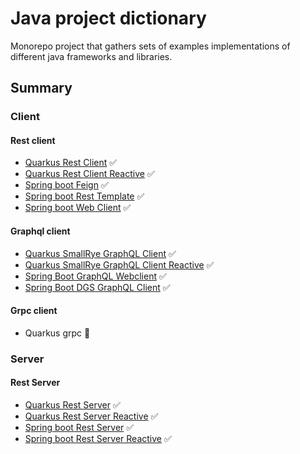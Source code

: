 # Java project dictionary

Monorepo project that gathers sets of examples implementations of different java frameworks and libraries.

## Summary

### Client

#### Rest client

- [Quarkus Rest Client](java-project-dictionary-app/rest-client/quarkus-rest-client)
  ✅
- [Quarkus Rest Client Reactive](java-project-dictionary-app/rest-client/quarkus-rest-client-reactive)
  ✅
- [Spring boot Feign](java-project-dictionary-app/rest-client/spring-boot-feign) ✅
- [Spring boot Rest Template](java-project-dictionary-app/rest-client/spring-boot-rest-template) ✅
- [Spring boot Web Client](java-project-dictionary-app/rest-client/spring-boot-web-client)
  ✅

#### Graphql client

- [Quarkus SmallRye GraphQL Client](java-project-dictionary-app/graphql-client/quarkus-smallrye-graphql-client) ✅
- [Quarkus SmallRye GraphQL Client Reactive](java-project-dictionary-app/graphql-client/quarkus-smallrye-graphql-client-reactive)
  ✅
- [Spring Boot GraphQL Webclient](java-project-dictionary-app/graphql-client/spring-boot-graphql-web-client) ✅
- [Spring Boot DGS GraphQL Client](java-project-dictionary-app/graphql-client/spring-boot-dgs-graphql-client) ✅

#### Grpc client

- Quarkus grpc 🚧

### Server

#### Rest Server
- [Quarkus Rest Server](java-project-dictionary-app/rest-server/quarkus-rest-server)
  ✅
- [Quarkus Rest Server Reactive](java-project-dictionary-app/rest-server/quarkus-rest-server-reactive)
  ✅
- [Spring boot Rest Server](java-project-dictionary-app/rest-server/spring-boot-rest-server)
  ✅
- [Spring boot Rest Server Reactive](java-project-dictionary-app/rest-server/spring-boot-rest-server-reactive)
  ✅
